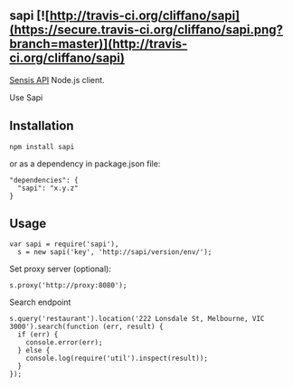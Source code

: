 sapi [![http://travis-ci.org/cliffano/sapi](https://secure.travis-ci.org/cliffano/sapi.png?branch=master)](http://travis-ci.org/cliffano/sapi)
-----------

[Sensis API](http://developers.sensis.com.au/about) Node.js client.

Use Sapi 

Installation
------------

    npm install sapi

or as a dependency in package.json file:

    "dependencies": {
      "sapi": "x.y.z"
    }

Usage
-----

    var sapi = require('sapi'),
      s = new sapi('key', 'http://sapi/version/env/');

Set proxy server (optional):

    s.proxy('http://proxy:8080');

Search endpoint

    s.query('restaurant').location('222 Lonsdale St, Melbourne, VIC 3000').search(function (err, result) {
      if (err) {
        console.error(err);
      } else {
        console.log(require('util').inspect(result));
      }
    });